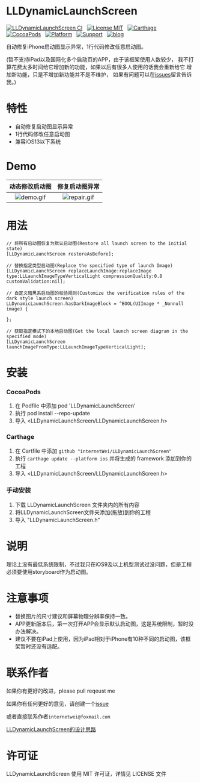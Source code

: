 LLDynamicLaunchScreen
==============
[![LLDynamicLaunchScreen CI](https://github.com/internetWei/LLDynamicLaunchScreen/workflows/LLDynamicLaunchScreen%20CI/badge.svg)](https://github.com/internetWei/LLDynamicLaunchScreen/actions)&nbsp;&nbsp; [![License MIT](https://img.shields.io/badge/license-MIT-green.svg?style=flat)](https://github.com/internetWei/LLDynamicLaunchScreen/blob/master/LICENSE)&nbsp;&nbsp; [![Carthage](https://img.shields.io/badge/Carthage-compatible-blue)](https://github.com/Carthage/Carthage)&nbsp; &nbsp;[![CocoaPods](https://img.shields.io/badge/pod-0.2.2-blue)](http://cocoapods.org/pods/LLDynamicLaunchScreen)&nbsp;&nbsp; [![Platform](https://img.shields.io/badge/platform-ios-lightgrey)](https://www.apple.com/nl/ios)&nbsp;&nbsp; [![Support](https://img.shields.io/badge/support-iOS%209%2B-blue)](https://www.apple.com/nl/ios)&nbsp;&nbsp; [![blog](https://img.shields.io/badge/blog-budo-blue)](https://internetwei.github.io/)

自动修复iPhone启动图显示异常，1行代码修改任意启动图。

(暂不支持iPad以及国际化多个启动页的APP，由于该框架使用人数较少，
我不打算花费太多时间给它增加新的功能，如果以后有很多人使用的话我会重新给它
增加新功能，只是不增加新功能并不是不维护，
如果有问题可以在[issues](https://github.com/internetWei/LLDynamicLaunchScreen/issues)留言告诉我。)

特性
==============
- 自动修复启动图显示异常
- 1行代码修改任意启动图
- 兼容iOS13以下系统

Demo
==============
| 动态修改启动图  | 修复启动图异常 |
| :-------------: | :-------------: |
| ![demo.gif](https://gitee.com/internetWei/lldynamic-launch-screen/raw/master/Resources/demo.gif)  | ![repair.gif](https://gitee.com/internetWei/lldynamic-launch-screen/raw/master/Resources/Repair.gif)  |

用法
==============
```objc
// 将所有启动图恢复为默认启动图(Restore all launch screen to the initial state)
[LLDynamicLaunchScreen restoreAsBefore];

// 替换指定类型启动图(Replace the specified type of launch Image)
[LLDynamicLaunchScreen replaceLaunchImage:replaceImage type:LLLaunchImageTypeVerticalLight compressionQuality:0.8 customValidation:nil];

// 自定义暗黑系启动图的校验规则(Customize the verification rules of the dark style launch screen)
LLDynamicLaunchScreen.hasDarkImageBlock = ^BOOL(UIImage * _Nonnull image) {
        
};

// 获取指定模式下的本地启动图(Get the local launch screen diagram in the specified mode)
[LLDynamicLaunchScreen launchImageFromType:LLLaunchImageTypeVerticalLight];
```

安装
==============
### CocoaPods
1. 在 Podfile 中添加 pod 'LLDynamicLaunchScreen'
2. 执行 pod install --repo-update
3. 导入 \<LLDynamicLaunchScreen/LLDynamicLaunchScreen.h\>

### Carthage
1. 在 Cartfile 中添加 `github "internetWei/LLDynamicLaunchScreen"`
2. 执行 `carthage update --platform ios` 并将生成的 framework 添加到你的工程
3. 导入 \<LLDynamicLaunchScreen/LLDynamicLaunchScreen.h\>

### 手动安装
1. 下载 LLDynamicLaunchScreen 文件夹内的所有内容
2. 将LLDynamicLaunchScreen文件夹添加(拖放)到你的工程
3. 导入 "LLDynamicLaunchScreen.h"

说明
==============
理论上没有最低系统限制，不过我只在iOS9及以上机型测试过没问题，但是工程必须要使用storyboard作为启动图。

注意事项
==============
* 替换图片的尺寸建议和屏幕物理分辨率保持一致。
* APP更新版本后，第一次打开APP会显示默认启动图，这是系统限制，暂时没办法解决。
* 建议不要在iPad上使用，因为iPad相对于iPhone有10种不同的启动图，该框架暂时还没有适配。

联系作者
==============
如果你有更好的改进，please pull reqeust me

如果你有任何更好的意见，请创建一个[issue](https://github.com/internetWei/lldynamic-launch-screen/issues)

或者直接联系作者`internetwei@foxmail.com`

[LLDynamicLaunchScreen的设计思路](https://internetwei.github.io/2021/03/07/LLDynamicLaunchScreen%E7%9A%84%E8%AE%BE%E8%AE%A1%E6%80%9D%E8%B7%AF/)

许可证
==============
LLDynamicLaunchScreen 使用 MIT 许可证，详情见 LICENSE 文件
